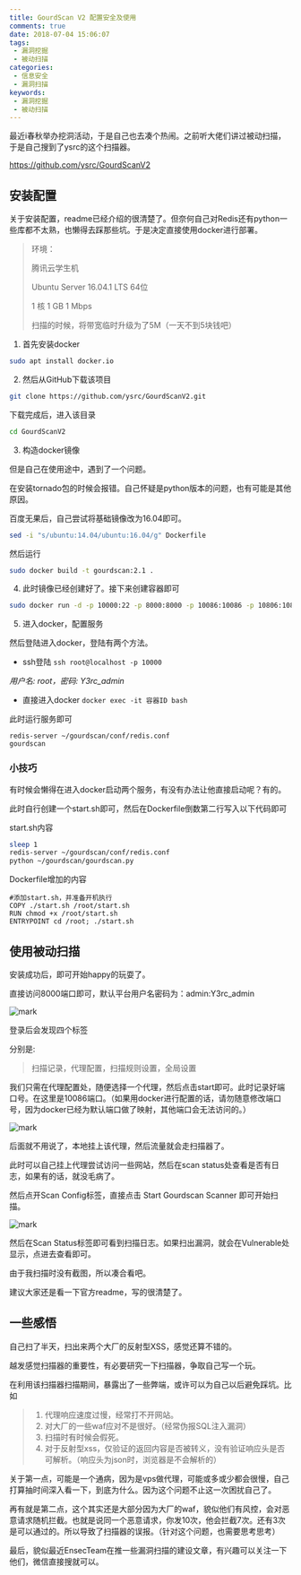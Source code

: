 ```yaml
---
title: GourdScan V2 配置安全及使用
comments: true
date: 2018-07-04 15:06:07
tags:
 - 漏洞挖掘
 - 被动扫描
categories:
 - 信息安全
 - 漏洞扫描
keywords:
 - 漏洞挖掘
 - 被动扫描
---
```


最近i春秋举办挖洞活动，于是自己也去凑个热闹。之前听大佬们讲过被动扫描，于是自己搜到了ysrc的这个扫描器。

https://github.com/ysrc/GourdScanV2

<!-- more -->

## 安装配置

关于安装配置，readme已经介绍的很清楚了。但奈何自己对Redis还有python一些库都不太熟，也懒得去踩那些坑。于是决定直接使用docker进行部署。

> 环境：
>
>   腾讯云学生机  
>
>   Ubuntu Server 16.04.1 LTS 64位
>
>   1 核 1 GB 1 Mbps
>
> 扫描的时候，将带宽临时升级为了5M（一天不到5块钱吧）



1. 首先安装docker

```bash
sudo apt install docker.io
```

2. 然后从GitHub下载该项目

```bash
git clone https://github.com/ysrc/GourdScanV2.git
```

下载完成后，进入该目录

```bash
cd GourdScanV2
```

3. 构造docker镜像

但是自己在使用途中，遇到了一个问题。

在安装tornado包的时候会报错。自己怀疑是python版本的问题，也有可能是其他原因。

百度无果后，自己尝试将基础镜像改为16.04即可。

```bash
sed -i "s/ubuntu:14.04/ubuntu:16.04/g" Dockerfile
```

然后运行

```bash
sudo docker build -t gourdscan:2.1 .
```

4. 此时镜像已经创建好了。接下来创建容器即可

```bash
sudo docker run -d -p 10000:22 -p 8000:8000 -p 10086:10086 -p 10806:10806 gourdscan:2.1 /usr/sbin/sshd -D
```

5. 进入docker，配置服务

然后登陆进入docker，登陆有两个方法。

- ssh登陆  `ssh root@localhost -p 10000`

*用户名: root，密码: Y3rc_admin*

- 直接进入docker `docker exec -it 容器ID bash`

此时运行服务即可

```
redis-server ~/gourdscan/conf/redis.conf
gourdscan
```

### 小技巧

有时候会懒得在进入docker启动两个服务，有没有办法让他直接启动呢？有的。

此时自行创建一个start.sh即可，然后在Dockerfile倒数第二行写入以下代码即可

start.sh内容

```bash
sleep 1
redis-server ~/gourdscan/conf/redis.conf
python ~/gourdscan/gourdscan.py
```



Dockerfile增加的内容

```
#添加start.sh，并准备开机执行
COPY ./start.sh /root/start.sh
RUN chmod +x /root/start.sh
ENTRYPOINT cd /root; ./start.sh
```



## 使用被动扫描

安装成功后，即可开始happy的玩耍了。

直接访问8000端口即可，默认平台用户名密码为：admin:Y3rc_admin

![mark](https://img.5am3.com/img/180704/6KC744Ihi3.png)

登录后会发现四个标签

分别是:

> 扫描记录，代理配置，扫描规则设置，全局设置

我们只需在代理配置处，随便选择一个代理，然后点击start即可。此时记录好端口号。在这里是10086端口。（如果用docker进行配置的话，请勿随意修改端口号，因为docker已经为默认端口做了映射，其他端口会无法访问的。）

![mark](https://img.5am3.com/img/180704/hdBaB96ICH.png)

后面就不用说了，本地挂上该代理，然后流量就会走扫描器了。

此时可以自己挂上代理尝试访问一些网站，然后在scan status处查看是否有日志，如果有的话，就没毛病了。



然后点开Scan Config标签，直接点击 Start Gourdscan Scanner 即可开始扫描。

![mark](https://img.5am3.com/img/180704/kGEgjLdeB8.png)

然后在Scan Status标签即可看到扫描日志。如果扫出漏洞，就会在Vulnerable处显示，点进去查看即可。

由于我扫描时没有截图，所以凑合看吧。

建议大家还是看一下官方readme，写的很清楚了。



## 一些感悟

自己扫了半天，扫出来两个大厂的反射型XSS，感觉还算不错的。

越发感觉扫描器的重要性，有必要研究一下扫描器，争取自己写一个玩。



在利用该扫描器扫描期间，暴露出了一些弊端，或许可以为自己以后避免踩坑。比如

> 1. 代理响应速度过慢，经常打不开网站。
> 2. 对大厂的一些waf应对不是很好。（经常伪报SQL注入漏洞）
> 3. 扫描时有时候会假死。
> 4. 对于反射型xss，仅验证的返回内容是否被转义，没有验证响应头是否可解析。（响应头为json时，浏览器是不会解析的）



关于第一点，可能是一个通病，因为是vps做代理，可能或多或少都会很慢，自己打算抽时间深入看一下，到底为什么。因为这个问题不止这一次困扰自己了。

再有就是第二点，这个其实还是大部分因为大厂的waf，貌似他们有风控，会对恶意请求随机拦截。也就是说同一个恶意请求，你发10次，他会拦截7次。还有3次是可以通过的。所以导致了扫描器的误报。（针对这个问题，也需要思考思考）



最后，貌似最近EnsecTeam在推一些漏洞扫描的建设文章，有兴趣可以关注一下他们，微信直接搜就可以。
